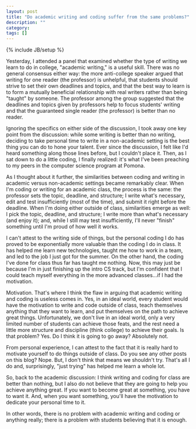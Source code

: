 ```yaml
---
layout: post
title: "Do academic writing and coding suffer from the same problems?"
description: ""
category: 
tags: []
---
```

{% include JB/setup %}

Yesterday, I attended a panel that examined whether the type of writing we learn to do in college, "academic writing," is a useful skill. There was no general consensus either way: the more anti-college speaker argued that writing for one reader (the professor) is unhelpful, that students should strive to set their own deadlines and topics, and that the best way to learn is to form a mutually beneficial relationship with real writers rather than being "taught" by someone. The professor among the group suggested that the deadlines and topics given by professors help to focus students' writing and that the guaranteed single reader (the professor) is better than no reader.

Ignoring the specifics on either side of the discussion, I took away one key point from the discussion: while some writing is better than no writing, deciding to take personal time to write in a non-academic setting is the best thing you can do to hone your talent. Ever since the discussion, I felt like I'd heard something along those lines before, but I couldn't place it. Then, as I sat down to do a little coding, I finally realized: it's what I've been preaching to my peers in the computer science program at Pomona.

As I thought about it further, the similarities between coding and writing in academic versus non-academic settings became remarkably clear. When I'm coding or writing for an academic class, the process is the same: the professor sets the topic, deadline, and structure; I write what's necessary, edit and test insufficiently (most of the time), and submit it right before the deadline. When I'm doing either outside of class, similarities emerge as well: I pick the topic, deadline, and structure; I write more than what's necessary (and enjoy it); and, while I still may test insufficiently, I'll never "finish" something until I'm proud of how well it works.

I can't attest to the writing side of things, but the personal coding I do has proved to be exponentially more valuable than the coding I do in class. It has helped me learn new technologies, taught me how to work in a team, and led to the job I just got for the summer. On the other hand, the coding I've done for class thus far has taught me nothing. Now, this may just be because I'm in just finishing up the intro CS track, but I'm confident that I could teach myself everything in the more advanced classes...if I had the motivation.

Motivation. That's where I think the flaw in arguing that academic writing and coding is useless comes in. Yes, in an ideal world, every student would have the motivation to write and code outside of class, teach themselves anything that they want to learn, and put themselves on the path to achieve great things. Unfortunately, we don't live in an ideal world, only a very limited number of students can achieve those feats, and the rest need a little more structure and discipline (think college) to achieve their goals. Is that problem? Yes. Do I think it is going to go away? Absolutely not.

From personal experience, I can attest to the fact that it is really hard to motivate yourself to do things outside of class. Do you see any other posts on this blog? Nope. But, I don't think that means we shouldn't try. That's all I do and, surprisingly, "just trying" has helped me learn a whole lot.

So, back to the academic discussion: I think writing and coding for class are better than nothing, but I also do not believe that they are going to help you achieve anything great. If you want to become great at something, you have to want it. And, when you want something, you'll have the motivation to dedicate your personal time to it.

In other words, there is no problem with academic writing and coding or anything really; there is a problem with students believing that it is enough.